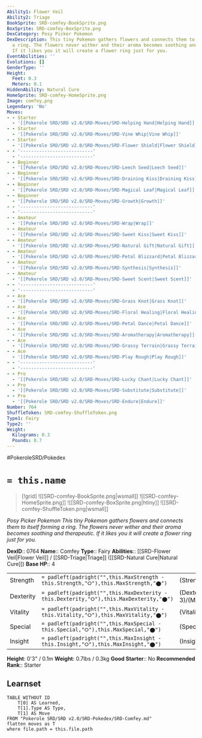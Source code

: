 ```yaml
---
Ability1: Flower Veil
Ability2: Triage
BookSprite: SRD-comfey-BookSprite.png
BoxSprite: SRD-comfey-BoxSprite.png
DexCategory: Posy Picker Pokemon
DexDescription: This tiny Pokemon gathers flowers and connects them to itself forming
  a ring. The flowers never wither and their aroma becomes soothing and therapeutic.
  If it likes you it will create a flower ring just for you.
EventAbilities: ''
Evolutions: []
GenderType: ''
Height:
  Feet: 0.3
  Meters: 0.1
HiddenAbility: Natural Cure
HomeSprite: SRD-comfey-HomeSprite.png
Image: comfey.png
Legendary: 'No'
Moves:
- - Starter
  - '[[Pokerole SRD/SRD v2.0/SRD-Moves/SRD-Helping Hand|Helping Hand]]'
- - Starter
  - '[[Pokerole SRD/SRD v2.0/SRD-Moves/SRD-Vine Whip|Vine Whip]]'
- - Starter
  - '[[Pokerole SRD/SRD v2.0/SRD-Moves/SRD-Flower Shield|Flower Shield]]'
- - '---------------------------'
  - '---------------------------'
- - Beginner
  - '[[Pokerole SRD/SRD v2.0/SRD-Moves/SRD-Leech Seed|Leech Seed]]'
- - Beginner
  - '[[Pokerole SRD/SRD v2.0/SRD-Moves/SRD-Draining Kiss|Draining Kiss]]'
- - Beginner
  - '[[Pokerole SRD/SRD v2.0/SRD-Moves/SRD-Magical Leaf|Magical Leaf]]'
- - Beginner
  - '[[Pokerole SRD/SRD v2.0/SRD-Moves/SRD-Growth|Growth]]'
- - '---------------------------'
  - '---------------------------'
- - Amateur
  - '[[Pokerole SRD/SRD v2.0/SRD-Moves/SRD-Wrap|Wrap]]'
- - Amateur
  - '[[Pokerole SRD/SRD v2.0/SRD-Moves/SRD-Sweet Kiss|Sweet Kiss]]'
- - Amateur
  - '[[Pokerole SRD/SRD v2.0/SRD-Moves/SRD-Natural Gift|Natural Gift]]'
- - Amateur
  - '[[Pokerole SRD/SRD v2.0/SRD-Moves/SRD-Petal Blizzard|Petal Blizzard]]'
- - Amateur
  - '[[Pokerole SRD/SRD v2.0/SRD-Moves/SRD-Synthesis|Synthesis]]'
- - Amateur
  - '[[Pokerole SRD/SRD v2.0/SRD-Moves/SRD-Sweet Scent|Sweet Scent]]'
- - '---------------------------'
  - '---------------------------'
- - Ace
  - '[[Pokerole SRD/SRD v2.0/SRD-Moves/SRD-Grass Knot|Grass Knot]]'
- - Ace
  - '[[Pokerole SRD/SRD v2.0/SRD-Moves/SRD-Floral Healing|Floral Healing]]'
- - Ace
  - '[[Pokerole SRD/SRD v2.0/SRD-Moves/SRD-Petal Dance|Petal Dance]]'
- - Ace
  - '[[Pokerole SRD/SRD v2.0/SRD-Moves/SRD-Aromatherapy|Aromatherapy]]'
- - Ace
  - '[[Pokerole SRD/SRD v2.0/SRD-Moves/SRD-Grassy Terrain|Grassy Terrain]]'
- - Ace
  - '[[Pokerole SRD/SRD v2.0/SRD-Moves/SRD-Play Rough|Play Rough]]'
- - '---------------------------'
  - '---------------------------'
- - Pro
  - '[[Pokerole SRD/SRD v2.0/SRD-Moves/SRD-Lucky Chant|Lucky Chant]]'
- - Pro
  - '[[Pokerole SRD/SRD v2.0/SRD-Moves/SRD-Substitute|Substitute]]'
- - Pro
  - '[[Pokerole SRD/SRD v2.0/SRD-Moves/SRD-Endure|Endure]]'
Number: 764
ShuffleToken: SRD-comfey-ShuffleToken.png
Type1: Fairy
Type2: ''
Weight:
  Kilograms: 0.3
  Pounds: 0.7
---
```


#PokeroleSRD/Pokedex

# `= this.name`

> [!grid]
> ![[SRD-comfey-BookSprite.png|wsmall]]
> ![[SRD-comfey-HomeSprite.png]]
> ![[SRD-comfey-BoxSprite.png|htiny]]
> ![[SRD-comfey-ShuffleToken.png|wsmall]]


*Posy Picker Pokemon*
*This tiny Pokemon gathers flowers and connects them to itself forming a ring. The flowers never wither and their aroma becomes soothing and therapeutic. If it likes you it will create a flower ring just for you.*

**DexID**:: 0764
**Name**:: Comfey
**Type**:: Fairy
**Abilities**:: [[SRD-Flower Veil|Flower Veil]] / [[SRD-Triage|Triage]] ([[SRD-Natural Cure|Natural Cure]])
**Base HP**:: 4

|           |                                                                                        |                                          |
| --------- | -------------------------------------------------------------------------------------- | ---------------------------------------- |
| Strength  | `= padleft(padright("",this.MaxStrength - this.Strength,"⭘"),this.MaxStrength,"⬤")`    | (Strength::2)/(MaxStrength::4)   |
| Dexterity | `= padleft(padright("",this.MaxDexterity - this.Dexterity,"⭘"),this.MaxDexterity,"⬤")` | (Dexterity:: 3)/(MaxDexterity::6) |
| Vitality  | `= padleft(padright("",this.MaxVitality - this.Vitality,"⭘"),this.MaxVitality,"⬤")`    | (Vitality::2)/(MaxVitality::5)   |
| Special   | `= padleft(padright("",this.MaxSpecial - this.Special,"⭘"),this.MaxSpecial,"⬤")`       | (Special::2)/(MaxSpecial::5)     |
| Insight   | `= padleft(padright("",this.MaxInsight - this.Insight,"⭘"),this.MaxInsight,"⬤")`       | (Insight::3)/(MaxInsight::6)     |

**Height**: 0'3" / 0.1m
**Weight**: 0.7lbs / 0.3kg
**Good Starter**:: No
**Recommended Rank**:: Starter

## Learnset

```dataview
TABLE WITHOUT ID
    T[0] AS Learned,
    T[1].Type AS Type,
    T[1] AS Move
FROM "Pokerole SRD/SRD v2.0/SRD-Pokedex/SRD-Comfey.md"
flatten moves as T
where file.path = this.file.path
```
